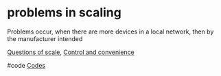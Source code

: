 # problems in scaling
Problems occur, when there are more devices in a local network, then by the manufacturer intended

[Questions of scale](output/themes/Questions%20of%20scale.md), [Control and convenience](output/themes/Control%20and%20convenience.md)

#code [Codes](output/codes/Codes.md) 